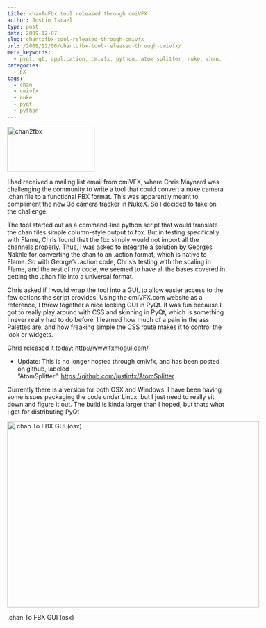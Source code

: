 ```yaml
---
title: chanToFbx tool released through cmiVFX
author: Justin Israel
type: post
date: 2009-12-07
slug: chantofbx-tool-released-through-cmivfx
url: /2009/12/06/chantofbx-tool-released-through-cmivfx/
meta_keywords:
  - pyqt, qt, application, cmivfx, python, atom splitter, nuke, chan, fbx, flame, action, camera
categories:
  - FX
tags:
  - chan
  - cmivfx
  - nuke
  - pyqt
  - python
---
```

<img class="alignnone size-full wp-image-39" title="chan2fbx" src="/uploads/2009/12/chan2fbx.jpg" alt="chan2fbx" width="201" height="104" />

I had received a mailing list email from cmiVFX, where Chris Maynard was challenging the community to write a tool that could convert a nuke camera .chan file to a functional FBX format. This was apparently meant to compliment the new 3d camera tracker in NukeX. So I decided to take on the challenge.

<!--more-->

The tool started out as a command-line python script that would translate the chan files simple column-style output to fbx. But in testing specifically with Flame, Chris found that the fbx simply would not import all the channels properly. Thus, I was asked to integrate a solution by Georges Nakhle for converting the chan to an .action format, which is native to Flame. So with George&#8217;s .action code, Chris&#8217;s testing with the scaling in Flame, and the rest of my code, we seemed to have all the bases covered in getting the .chan file into a universal format.

Chris asked if I would wrap the tool into a GUI, to allow easier access to the few options the script provides. Using the cmiVFX.com website as a reference, I threw together a nice looking GUI in PyQt. It was fun because I got to really play around with CSS and skinning in PyQt, which is something I never really had to do before. I learned how much of a pain in the ass Palettes are, and how freaking simple the CSS route makes it to control the look or widgets.

Chris released it today: <del><a title="http://www.fxmogul.com/" href="http://www.fxmogul.com/" target="_blank" class="broken_link">http://www.fxmogul.com/</a></del>

* Update: This is no longer hosted through cmivfx, and has been posted on github, labeled &#8220;AtomSplitter&#8221;: <https://github.com/justinfx/AtomSplitter>

Currently there is a version for both OSX and Windows. I have been having some issues packaging the code under Linux, but I just need to really sit down and figure it out. The build is kinda larger than I hoped, but thats what I get for distributing PyQt <i class="fa fa-smile-o" aria-hidden="true"></i>

<div id="attachment_41" style="width: 590px" class="wp-caption alignnone">
  <img class="size-full wp-image-41" title="chan2FBX_screen" src="/uploads/2009/12/chan2FBX_screen.jpg" alt=".chan To FBX GUI (osx)" width="580" height="428" />
  
  <p class="wp-caption-text">
    .chan To FBX GUI (osx)
  </p>
</div>
